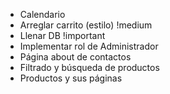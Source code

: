 - Calendario
- Arreglar carrito (estilo) !medium
- Llenar DB !important
- Implementar rol de Administrador
- Página about de contactos
- Filtrado y búsqueda de productos
- Productos y sus páginas
